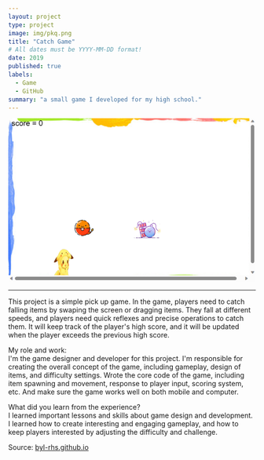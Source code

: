 ```yaml
---
layout: project
type: project
image: img/pkq.png
title: "Catch Game"
# All dates must be YYYY-MM-DD format!
date: 2019
published: true
labels:
  - Game
  - GitHub
summary: "a small game I developed for my high school."
---
```

<img class="img-game" src="../img/fb627b588589af4bfffdcc43d0c01b2.png">

<hr>
  This project is a simple pick up game. In the game, players need to catch falling items by swaping the screen or dragging items. They fall at different speeds, and players need quick reflexes and precise operations to catch them. It will keep track of the player's high score, and it will be updated when the player exceeds the previous high score.

My role and work:
<br>
  I'm the game designer and developer for this project. I'm responsible for creating the overall concept of the game, including gameplay, design of items, and difficulty settings. Wrote the core code of the game, including item spawning and movement, response to player input, scoring system, etc. And make sure the game works well on both mobile and computer.
  
What did you learn from the experience?
<br>
  I learned important lessons and skills about game design and development. I learned how to create interesting and engaging gameplay, and how to keep players interested by adjusting the difficulty and challenge.

Source: <a href="https://github.com/BYL-RHS/byl-rhs.github.io"><i class="large github icon "></i>byl-rhs.github.io</a>
